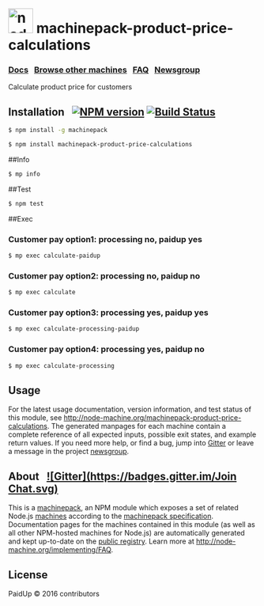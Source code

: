 
<h1>
  <a href="http://node-machine.org" title="Node-Machine public registry"><img alt="node-machine logo" title="Node-Machine Project" src="http://node-machine.org/images/machine-anthropomorph-for-white-bg.png" width="50" /></a>
  machinepack-product-price-calculations
</h1>

### [Docs](http://node-machine.org/machinepack-product-price-calculations) &nbsp; [Browse other machines](http://node-machine.org/machinepacks) &nbsp;  [FAQ](http://node-machine.org/implementing/FAQ)  &nbsp;  [Newsgroup](https://groups.google.com/forum/?hl=en#!forum/node-machine)

Calculate product price for customers


## Installation &nbsp; [![NPM version](https://badge.fury.io/js/machinepack-product-price-calculations.svg)](http://badge.fury.io/js/machinepack-schedulegenerate) [![Build Status](https://travis-ci.org/mikermcneil/machinepack-schedulegenerate.png?branch=master)](https://travis-ci.org/mikermcneil/machinepack-schedulegenerate)

```sh
$ npm install -g machinepack
```

```sh
$ npm install machinepack-product-price-calculations
```

##Info

```sh
$ mp info
```

##Test

```sh
$ npm test
```

##Exec

### Customer pay option1: processing no, paidup yes
```sh
$ mp exec calculate-paidup
```

### Customer pay option2: processing no, paidup no
```sh
$ mp exec calculate
```
### Customer pay option3: processing yes, paidup yes
```sh
$ mp exec calculate-processing-paidup
```

### Customer pay option4: processing yes, paidup no
```sh
$ mp exec calculate-processing
```

## Usage

For the latest usage documentation, version information, and test status of this module, see <a href="http://node-machine.org/machinepack-product-price-calculations" title="Calculate product price for customers (for node.js)">http://node-machine.org/machinepack-product-price-calculations</a>.  The generated manpages for each machine contain a complete reference of all expected inputs, possible exit states, and example return values.  If you need more help, or find a bug, jump into [Gitter](https://gitter.im/node-machine/general) or leave a message in the project [newsgroup](https://groups.google.com/forum/?hl=en#!forum/node-machine).

## About  &nbsp; [![Gitter](https://badges.gitter.im/Join Chat.svg)](https://gitter.im/node-machine/general?utm_source=badge&utm_medium=badge&utm_campaign=pr-badge&utm_content=badge)

This is a [machinepack](http://node-machine.org/machinepacks), an NPM module which exposes a set of related Node.js [machines](http://node-machine.org/spec/machine) according to the [machinepack specification](http://node-machine.org/spec/machinepack).
Documentation pages for the machines contained in this module (as well as all other NPM-hosted machines for Node.js) are automatically generated and kept up-to-date on the <a href="http://node-machine.org" title="Public machine registry for Node.js">public registry</a>.
Learn more at <a href="http://node-machine.org/implementing/FAQ" title="Machine Project FAQ (for implementors)">http://node-machine.org/implementing/FAQ</a>.

## License

PaidUp &copy; 2016 contributors

